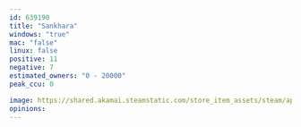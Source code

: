 ```yaml
---
id: 639190
title: "Sankhara"
windows: "true"
mac: "false"
linux: false
positive: 11
negative: 7
estimated_owners: "0 - 20000"
peak_ccu: 0

image: https://shared.akamai.steamstatic.com/store_item_assets/steam/apps/639190/header.jpg?t=1554228044
opinions:
---
```

